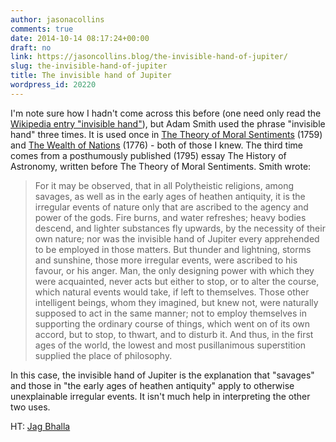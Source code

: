 ```yaml
---
author: jasonacollins
comments: true
date: 2014-10-14 08:17:24+00:00
draft: no
link: https://jasoncollins.blog/the-invisible-hand-of-jupiter/
slug: the-invisible-hand-of-jupiter
title: The invisible hand of Jupiter
wordpress_id: 20220
---
```


I'm note sure how I hadn't come across this before (one need only read the [Wikipedia entry "invisible hand"](http://en.wikipedia.org/wiki/Invisible_hand)), but Adam Smith used the phrase "invisible hand" three times. It is used once in [The Theory of Moral Sentiments](http://www.econlib.org/library/Smith/smMSCover.html) (1759) and [The Wealth of Nations](http://www.econlib.org/library/Smith/smWN.html) (1776) - both of those I knew. The third time comes from a posthumously published (1795) essay The History of Astronomy, written before The Theory of Moral Sentiments. Smith wrote:


<blockquote>For it may be observed, that in all Polytheistic religions, among savages, as well as in the early ages of heathen antiquity, it is the irregular events of nature only that are ascribed to the agency and power of the gods. Fire burns, and water refreshes; heavy bodies descend, and lighter substances fly upwards, by the necessity of their own nature; nor was the invisible hand of Jupiter every apprehended to be employed in those matters. But thunder and lightning, storms and sunshine, those more irregular events, were ascribed to his favour, or his anger. Man, the only designing power with which they were acquainted, never acts but either to stop, or to alter the course, which natural events would take, if left to themselves. Those other intelligent beings, whom they imagined, but knew not, were naturally supposed to act in the same manner; not to employ themselves in supporting the ordinary course of things, which went on of its own accord, but to stop, to thwart, and to disturb it. And thus, in the first ages of the world, the lowest and most pusillanimous superstition supplied the place of philosophy.</blockquote>


In this case, the invisible hand of Jupiter is the explanation that "savages" and those in "the early ages of heathen antiquity" apply to otherwise unexplainable irregular events. It isn't much help in interpreting the other two uses.

HT: [Jag Bhalla](http://bigthink.com/errors-we-live-by/sciences-mobile-army-of-metaphors)
